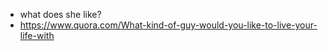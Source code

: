 
- what does she like?
- https://www.quora.com/What-kind-of-guy-would-you-like-to-live-your-life-with
